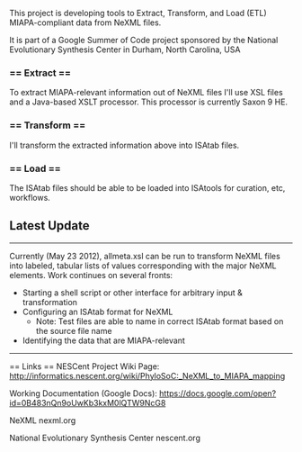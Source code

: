 This project is developing tools to Extract, Transform, and Load (ETL) MIAPA-compliant data from NeXML files.

It is part of a Google Summer of Code project sponsored by the National Evolutionary Synthesis Center in Durham, North Carolina, USA

###	== Extract ==
To extract MIAPA-relevant information out of NeXML files I'll use XSL files and a Java-based XSLT processor.  This processor is currently Saxon 9 HE.

###	== Transform ==
I'll transform the extracted information above into ISAtab files.

###	  == Load ==
The ISAtab files should be able to be loaded into ISAtools for curation, etc, workflows.


##			Latest Update
_______________________________________________________________________________________
Currently (May 23 2012), allmeta.xsl can be run to transform NeXML files into labeled, tabular lists 
of values corresponding with the major NeXML elements.  Work continues on several fronts:

- Starting a shell script or other interface for arbitrary input & transformation
- Configuring an ISAtab format for NeXML
	- Note: Test files are able to name in correct ISAtab format based on the source file name
- Identifying the data that are MIAPA-relevant
_______________________________________________________________________________________


== Links ==
NESCent Project Wiki Page:
http://informatics.nescent.org/wiki/PhyloSoC:_NeXML_to_MIAPA_mapping

Working Documentation (Google Docs):
https://docs.google.com/open?id=0B483nQn9oUwKb3kxM0lQTW9NcG8

NeXML
nexml.org

National Evolutionary Synthesis Center
nescent.org


